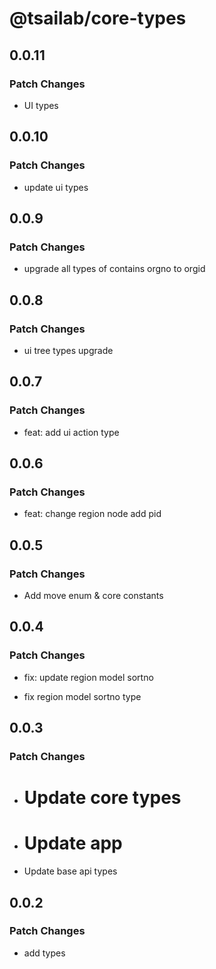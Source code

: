 # @tsailab/core-types

## 0.0.11

### Patch Changes

- UI types

## 0.0.10

### Patch Changes

- update ui types

## 0.0.9

### Patch Changes

- upgrade all types of contains orgno to orgid

## 0.0.8

### Patch Changes

- ui tree types upgrade

## 0.0.7

### Patch Changes

- feat: add ui action type

## 0.0.6

### Patch Changes

- feat: change region node add pid

## 0.0.5

### Patch Changes

- Add move enum & core constants

## 0.0.4

### Patch Changes

- fix: update region model sortno

- fix region model sortno type

## 0.0.3

### Patch Changes

- # Update core types

- # Update app

- Update base api types

## 0.0.2

### Patch Changes

- add types
